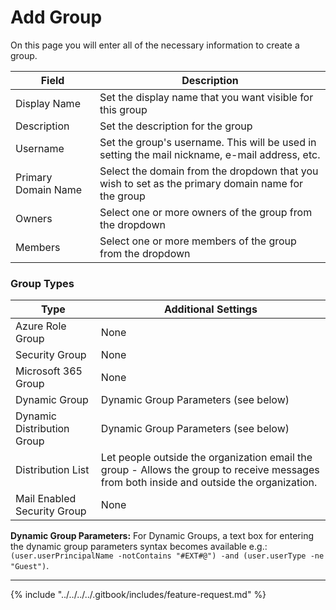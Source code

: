 # Add Group

On this page you will enter all of the necessary information to create a group.

| Field               | Description                                                                                       |
| ------------------- | ------------------------------------------------------------------------------------------------- |
| Display Name        | Set the display name that you want visible for this group                                         |
| Description         | Set the description for the group                                                                 |
| Username            | Set the group's username. This will be used in setting the mail nickname, e-mail address, etc.    |
| Primary Domain Name | Select the domain from the dropdown that you wish to set as the primary domain name for the group |
| Owners              | Select one or more owners of the group from the dropdown                                          |
| Members             | Select one or more members of the group from the dropdown                                         |

### Group Types

| Type                        | Additional Settings                                                                                                                       |
| --------------------------- | ----------------------------------------------------------------------------------------------------------------------------------------- |
| Azure Role Group            | None                                                                                                                                      |
| Security Group              | None                                                                                                                                      |
| Microsoft 365 Group         | None                                                                                                                                      |
| Dynamic Group               | Dynamic Group Parameters (see below)                                                                                                      |
| Dynamic Distribution Group  | Dynamic Group Parameters (see below)                                                                                                      |
| Distribution List           | Let people outside the organization email the group - Allows the group to receive messages from both inside and outside the organization. |
| Mail Enabled Security Group | None                                                                                                                                      |

**Dynamic Group Parameters:** For Dynamic Groups, a text box for entering the dynamic group parameters syntax becomes available e.g.: `(user.userPrincipalName -notContains "#EXT#@") -and (user.userType -ne "Guest")`.

***

{% include "../../../../.gitbook/includes/feature-request.md" %}
